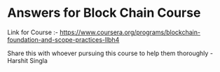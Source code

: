 # Answers for Block Chain Course

Link for Course :- https://www.coursera.org/programs/blockchain-foundation-and-scope-practices-llbh4

Share this with whoever pursuing this course to help them thoroughly - Harshit Singla
